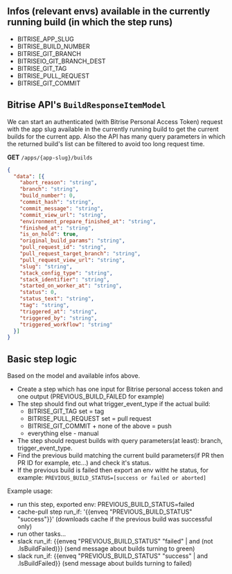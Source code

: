 ## Infos (relevant envs) available in the currently running build (in which the step runs)

- BITRISE_APP_SLUG
- BITRISE_BUILD_NUMBER
- BITRISE_GIT_BRANCH
- BITRISEIO_GIT_BRANCH_DEST
- BITRISE_GIT_TAG
- BITRISE_PULL_REQUEST
- BITRISE_GIT_COMMIT

## Bitrise API's `BuildResponseItemModel`

We can start an authenticated (with Bitrise Personal Access Token) request with the app slug available in the currently running build to get the current builds for the current app. Also the API has many query parameters in which the returned build's list can be filtered to avoid too long request time.

**GET** `/apps/{app-slug}/builds`

```JSON
{
  "data": [{
    "abort_reason": "string",
    "branch": "string",
    "build_number": 0,
    "commit_hash": "string",
    "commit_message": "string",
    "commit_view_url": "string",
    "environment_prepare_finished_at": "string",
    "finished_at": "string",
    "is_on_hold": true,
    "original_build_params": "string",
    "pull_request_id": "string",
    "pull_request_target_branch": "string",
    "pull_request_view_url": "string",
    "slug": "string",
    "stack_config_type": "string",
    "stack_identifier": "string",
    "started_on_worker_at": "string",
    "status": 0,
    "status_text": "string",
    "tag": "string",
    "triggered_at": "string",
    "triggered_by": "string",
    "triggered_workflow": "string"
  }]
}
```

## Basic step logic

Based on the model and available infos above.

- Create a step which has one input for Bitrise personal access token and one output (PREVIOUS_BUILD_FAILED for example)
- The step should find out what trigger_event_type if the actual build: 
  - BITRISE_GIT_TAG set = tag
  - BITRISE_PULL_REQUEST set = pull request
  - BITRISE_GIT_COMMIT + none of the above = push
  - everything else - manual
- The step should request builds with query parameters(at least): branch, trigger_event_type.
- Find the previous build matching the current build parameters(if PR then PR ID for example, etc...) and check it's status.
- If the previous build is failed then export an env witht he status, for example: `PREVIOUS_BUILD_STATUS=[success or failed or aborted]`

Example usage:
- run this step, exported env: PREVIOUS_BUILD_STATUS=failed
- cache-pull step run_if: '{{enveq "PREVIOUS_BUILD_STATUS" "success"}}' (downloads cache if the previous build was successful only)
- run other tasks...
- slack run_if: {{enveq "PREVIOUS_BUILD_STATUS" "failed" | and (not .IsBuildFailed)}} (send message about builds turning to green)
- slack run_if: {{enveq "PREVIOUS_BUILD_STATUS" "success" | and .IsBuildFailed}} (send message about builds turning to failed)

